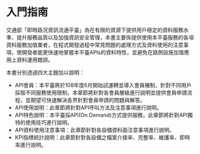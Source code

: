 # 入門指南

交通部「即時路況資訊流通平臺」為在有限的資源下提供用戶穩定的資料服務水準、提升服務品質以及加強資訊安全管理，本書主要係提供使用本平臺服務的各項資料服務加值業者，在程式開發過程中常見問題的處理方式及資料使用的注意事項，使開發者能更快速地掌握本平臺APIs的資料特性，並避免在路側設施加值應用上資料運用錯誤。

本書分別透過四大主題加以說明：

* API會員：本平臺將於108年度6月開始試運轉並導入會員機制，針對不同用戶採取不同服務使用限制，本章節將針對各會員層級進行說明並提供會員申請流程，並期望可快速解決各界針對會員申請的問題與解答。
* API使用說明：此章節將針對API呼叫方法及注意事項進行說明。
* API特色說明：本平臺採API\(On Demand\)方式提供服務，此章節將針對API獨特的使用技巧進行說明。
* API資料使用注意事項：此章節針對各設備資料面注意事項進行說明。
* KPI指標統計說明：此章節針對各設備之檔案介接率、完整率、維護率、即時率進行說明。